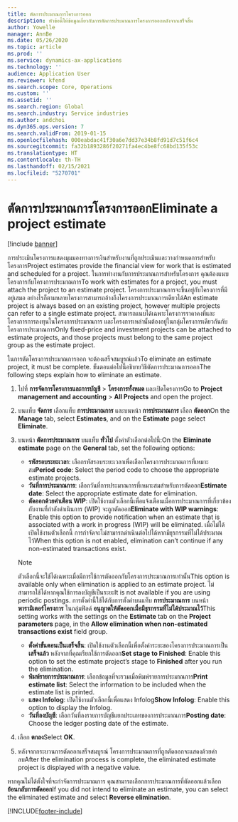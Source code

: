 ```yaml
---
title: ตัดการประมาณการโครงการออก
description: หัวข้อนี้ให้ข้อมูลเกี่ยวกับการตัดการประมาณการโครงการออกหลังจากเสร็จสิ้น
author: Yowelle
manager: AnnBe
ms.date: 05/26/2020
ms.topic: article
ms.prod: ''
ms.service: dynamics-ax-applications
ms.technology: ''
audience: Application User
ms.reviewer: kfend
ms.search.scope: Core, Operations
ms.custom: ''
ms.assetid: ''
ms.search.region: Global
ms.search.industry: Service industries
ms.author: andchoi
ms.dyn365.ops.version: 7
ms.search.validFrom: 2019-01-15
ms.openlocfilehash: 000eabdac41f30a6e7dd37e34b8fd91d7c51f6c4
ms.sourcegitcommit: fa32b1893286f20271fa4ec4be8fc68bd135f53c
ms.translationtype: HT
ms.contentlocale: th-TH
ms.lasthandoff: 02/15/2021
ms.locfileid: "5270701"
---
```

# <a name="eliminate-a-project-estimate"></a><span data-ttu-id="11477-103">ตัดการประมาณการโครงการออก</span><span class="sxs-lookup"><span data-stu-id="11477-103">Eliminate a project estimate</span></span>

[!include [banner](../includes/banner.md)]

<span data-ttu-id="11477-104">การประเมินโครงการแสดงมุมมองทางการเงินสำหรับงานที่ถูกประเมินและวางกำหนดการสำหรับโครงการ</span><span class="sxs-lookup"><span data-stu-id="11477-104">Project estimates provide the financial view for work that is estimated and scheduled for a project.</span></span> <span data-ttu-id="11477-105">ในการทำงานกับการประมาณการสำหรับโครงการ คุณต้องแนบโครงการกับโครงการประมาณการ</span><span class="sxs-lookup"><span data-stu-id="11477-105">To work with estimates for a project, you must attach the project to an estimate project.</span></span> <span data-ttu-id="11477-106">โครงการประมาณการจะขึ้นอยู่กับโครงการที่มีอยู่เสมอ อย่างไรก็ตามหลายโครงการสามารถอ้างถึงโครงการประมาณการเดียวได้</span><span class="sxs-lookup"><span data-stu-id="11477-106">An estimate project is always based on an existing project, however multiple projects can refer to a single estimate project.</span></span> <span data-ttu-id="11477-107">สามารถแนบได้เฉพาะโครงการราคาคงที่และโครงการการลงทุนในโครงการประมาณการ และโครงการเหล่านั้นต้องอยู่ในกลุ่มโครงการเดียวกันกับโครงการประมาณการ</span><span class="sxs-lookup"><span data-stu-id="11477-107">Only fixed-price and investment projects can be attached to estimate projects, and those projects must belong to the same project group as the estimate project.</span></span>

<span data-ttu-id="11477-108">ในการตัดโครงการประมาณการออก จะต้องเสร็จสมบูรณ์แล้ว</span><span class="sxs-lookup"><span data-stu-id="11477-108">To eliminate an estimate project, it must be complete.</span></span> <span data-ttu-id="11477-109">ขั้นตอนต่อไปนี้อธิบายวิธีตัดการประมาณการออก</span><span class="sxs-lookup"><span data-stu-id="11477-109">The following steps explain how to eliminate an estimate.</span></span>

1. <span data-ttu-id="11477-110">ไปที่ **การจัดการโครงการและการบัญชี** > **โครงการทั้งหมด** และเปิดโครงการ</span><span class="sxs-lookup"><span data-stu-id="11477-110">Go to **Project management and accounting** > **All Projects** and open the project.</span></span> 
2. <span data-ttu-id="11477-111">บนแท็บ **จัดการ** เลือกแท็บ **การประมาณการ** และบนหน้า **การประมาณการ** เลือก **ตัดออก**</span><span class="sxs-lookup"><span data-stu-id="11477-111">On the **Manage** tab, select **Estimates**, and on the **Estimate** page select **Eliminate**.</span></span>
3. <span data-ttu-id="11477-112">บนหน้า **ตัดการประมาณการ** บนแท็บ **ทั่วไป** ตั้งค่าตัวเลือกต่อไปนี้:</span><span class="sxs-lookup"><span data-stu-id="11477-112">On the **Eliminate estimate** page on the **General** tab, set the following options:</span></span>

   - <span data-ttu-id="11477-113">**รหัสรอบระยะเวลา**: เลือกรหัสรอบระยะเวลาเพื่อเลือกโครงการประมาณการที่เหมาะสม</span><span class="sxs-lookup"><span data-stu-id="11477-113">**Period code**: Select the period code to choose the appropriate estimate projects.</span></span> 
   - <span data-ttu-id="11477-114">**วันที่การประมาณการ**: เลือกวันที่การประมาณการที่เหมาะสมสำหรับการตัดออก</span><span class="sxs-lookup"><span data-stu-id="11477-114">**Estimate date**: Select the appropriate estimate date for elimination.</span></span>
   - <span data-ttu-id="11477-115">**ตัดออกด้วยคำเตือน WIP**: เปิดใช้งานตัวเลือกนี้เพื่อแจ้งเตือนเมื่อการประมาณการที่เกี่ยวข้องกับงานที่กำลังดำเนินการ (WIP) จะถูกตัดออก</span><span class="sxs-lookup"><span data-stu-id="11477-115">**Eliminate with WIP warnings**: Enable this option to provide notification when an estimate that is associated with a work in progress (WIP) will be eliminated.</span></span> <span data-ttu-id="11477-116">เมื่อไม่ได้เปิดใช้งานตัวเลือกนี้ การกำจัดจะไม่สามารถดำเนินต่อไปได้หากมีธุรกรรมที่ไม่ได้ประมาณไว้</span><span class="sxs-lookup"><span data-stu-id="11477-116">When this option is not enabled, elimination can’t continue if any non-estimated transactions exist.</span></span> 
   > [!NOTE]
   > <span data-ttu-id="11477-117">ตัวเลือกนี้จะใช้ได้เฉพาะเมื่อมีการใช้การตัดออกกับโครงการประมาณการเท่านั้น</span><span class="sxs-lookup"><span data-stu-id="11477-117">This option is available only when elimination is applied to an estimate project.</span></span> <span data-ttu-id="11477-118">ไม่สามารถใช้ได้หากคุณใช้การลงบัญชีเป็นระยะ</span><span class="sxs-lookup"><span data-stu-id="11477-118">It is not available if you are using periodic postings.</span></span> <span data-ttu-id="11477-119">การตั้งค่านี้ใช้ได้กับการตั้งค่าบนแท็บ **การประมาณการ** บนหน้า **พารามิเตอร์โครงการ** ในกลุ่มฟิลด์ **อนุญาตให้ตัดออกเมื่อมีธุรกรรมที่ไม่ได้ประมาณไว้**</span><span class="sxs-lookup"><span data-stu-id="11477-119">This setting works with the settings on the **Estimate** tab on the **Project parameters** page, in the **Allow elimination when non-estimated transactions exist** field group.</span></span>
   - <span data-ttu-id="11477-120">**ตั้งค่าขั้นตอนเป็นเสร็จสิ้น**: เปิดใช้งานตัวเลือกนี้เพื่อตั้งค่าระยะของโครงการประมาณการเป็น **เสร็จแล้ว** หลังจากที่คุณเรียกใช้การตัดออก</span><span class="sxs-lookup"><span data-stu-id="11477-120">**Set stage to Finished**: Enable this option to set the estimate project’s stage to **Finished** after you run the elimination.</span></span>
   - <span data-ttu-id="11477-121">**พิมพ์รายการประมาณการ**: เลือกข้อมูลที่จะรวมเมื่อพิมพ์รายการประมาณการ</span><span class="sxs-lookup"><span data-stu-id="11477-121">**Print estimate list**: Select the information to be included when the estimate list is printed.</span></span>
   - <span data-ttu-id="11477-122">**แสดง Infolog**: เปิดใช้งานตัวเลือกนี้เพื่อแสดง Infolog</span><span class="sxs-lookup"><span data-stu-id="11477-122">**Show Infolog**: Enable this option to display the Infolog.</span></span>
   - <span data-ttu-id="11477-123">**วันที่ลงบัญชี**: เลือกวันที่ลงรายการบัญชีแยกประเภทของการประมาณการ</span><span class="sxs-lookup"><span data-stu-id="11477-123">**Posting date**: Choose the ledger posting date of the estimate.</span></span>

4.  <span data-ttu-id="11477-124">เลือก **ตกลง**</span><span class="sxs-lookup"><span data-stu-id="11477-124">Select **OK**.</span></span>
5. <span data-ttu-id="11477-125">หลังจากกระบวนการตัดออกเสร็จสมบูรณ์ โครงการประมาณการที่ถูกตัดออกจะแสดงด้วยค่าลบ</span><span class="sxs-lookup"><span data-stu-id="11477-125">After the elimination process is complete, the eliminated estimate project is displayed with a negative value.</span></span> 

<span data-ttu-id="11477-126">หากคุณไม่ได้ตั้งใจที่จะกำจัดการประมาณการ คุณสามารถเลือกการประมาณการที่ตัดออกแล้วเลือก **ย้อนกลับการตัดออก**</span><span class="sxs-lookup"><span data-stu-id="11477-126">If you did not intend to eliminate an estimate, you can select the eliminated estimate and select **Reverse elimination**.</span></span>   


[!INCLUDE[footer-include](../includes/footer-banner.md)]